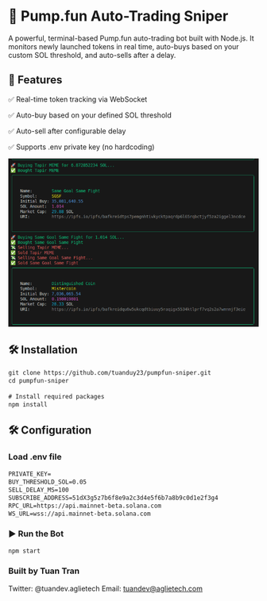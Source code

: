 # 🎯 Pump.fun Auto-Trading Sniper

A powerful, terminal-based Pump.fun auto-trading bot built with Node.js. It monitors newly launched tokens in real time, auto-buys based on your custom SOL threshold, and auto-sells after a delay.

## 📌 Features

✅ Real-time token tracking via WebSocket

✅ Auto-buy based on your defined SOL threshold

✅ Auto-sell after configurable delay

✅ Supports .env private key (no hardcoding)

![Bot Output Preview](output.png)

## 🛠 Installation
```
git clone https://github.com/tuanduy23/pumpfun-sniper.git
cd pumpfun-sniper

# Install required packages
npm install
```




## 🛠 Configuration

### Load .env file
```
PRIVATE_KEY=
BUY_THRESHOLD_SOL=0.05
SELL_DELAY_MS=100
SUBSCRIBE_ADDRESS=51dX3g5z7b6f8e9a2c3d4e5f6b7a8b9c0d1e2f3g4
RPC_URL=https://api.mainnet-beta.solana.com
WS_URL=wss://api.mainnet-beta.solana.com
```

### ▶️ Run the Bot
```
npm start
```
### Built by Tuan Tran
Twitter: @tuandev.aglietech
Email: tuandev@aglietech.com
